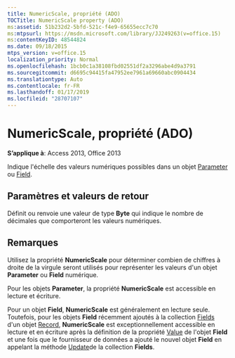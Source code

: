 ```yaml
---
title: NumericScale, propriété (ADO)
TOCTitle: NumericScale property (ADO)
ms:assetid: 51b232d2-5bfd-521c-f4e9-65655ecc7c70
ms:mtpsurl: https://msdn.microsoft.com/library/JJ249263(v=office.15)
ms:contentKeyID: 48544824
ms.date: 09/18/2015
mtps_version: v=office.15
localization_priority: Normal
ms.openlocfilehash: 1bcb0c1a38108fbd02551df2a3296abe4d9a3791
ms.sourcegitcommit: d6695c94415fa47952ee7961a69660abc0904434
ms.translationtype: Auto
ms.contentlocale: fr-FR
ms.lasthandoff: 01/17/2019
ms.locfileid: "28707107"
---
```

# <a name="numericscale-property-ado"></a>NumericScale, propriété (ADO)


**S’applique à**: Access 2013, Office 2013

Indique l'échelle des valeurs numériques possibles dans un objet [Parameter](parameter-object-ado.md) ou [Field](field-object-ado.md).

## <a name="settings-and-return-values"></a>Paramètres et valeurs de retour

Définit ou renvoie une valeur de type **Byte** qui indique le nombre de décimales que comporteront les valeurs numériques.

## <a name="remarks"></a>Remarques

Utilisez la propriété **NumericScale** pour déterminer combien de chiffres à droite de la virgule seront utilisés pour représenter les valeurs d'un objet **Parameter** ou **Field** numérique.

Pour les objets **Parameter**, la propriété **NumericScale** est accessible en lecture et écriture.

Pour un objet **Field**, **NumericScale** est généralement en lecture seule. Toutefois, pour les objets **Field** récemment ajoutés à la collection [Fields](fields-collection-ado.md) d'un objet [Record](record-object-ado.md), **NumericScale** est exceptionnellement accessible en lecture et en écriture après la définition de la propriété [Value](value-property-ado.md) de l'objet **Field** et une fois que le fournisseur de données a ajouté le nouvel objet **Field** en appelant la méthode [Update](update-method-ado.md)de la collection **Fields**.

